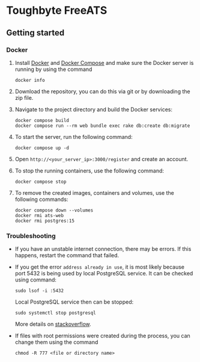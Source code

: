 # Toughbyte FreeATS

## Getting started

### Docker

1. Install [Docker](https://docs.docker.com/engine/install/) and [Docker Compose](https://docs.docker.com/compose/install/)
   and make sure the Docker server is running by using the command

   ```shell
   docker info
   ```

2. Download the repository, you can do this via git or by downloading the zip file.

3. Navigate to the project directory and build the Docker services:

   ```shell
   docker compose build
   docker compose run --rm web bundle exec rake db:create db:migrate
   ```

4. To start the server, run the following command:

   ```shell
   docker compose up -d
   ```

5. Open `http://<your_server_ip>:3000/register` and create an account.

6. To stop the running containers, use the following command:

   ```shell
   docker compose stop
   ```

7. To remove the created images, containers and volumes, use the following commands:

   ```shell
   docker compose down --volumes
   docker rmi ats-web
   docker rmi postgres:15
   ```

### Troubleshooting

- If you have an unstable internet connection, there may be errors.
  If this happens, restart the command that failed.

- If you get the error `address already in use`, it is most likely
  because port 5432 is being used by local PostgreSQL service.
  It can be checked using command:

  ```shell
  sudo lsof -i :5432
  ```

  Local PostgreSQL service then can be stopped:

  ```shell
  sudo systemctl stop postgresql
  ```

  More details on [stackoverflow](https://stackoverflow.com/questions/38249434/docker-postgres-failed-to-bind-tcp-0-0-0-05432-address-already-in-use).

- If files with root permissions were created during the process,
  you can change them using the command

  ```shell
  chmod -R 777 <file or directory name>
  ```
